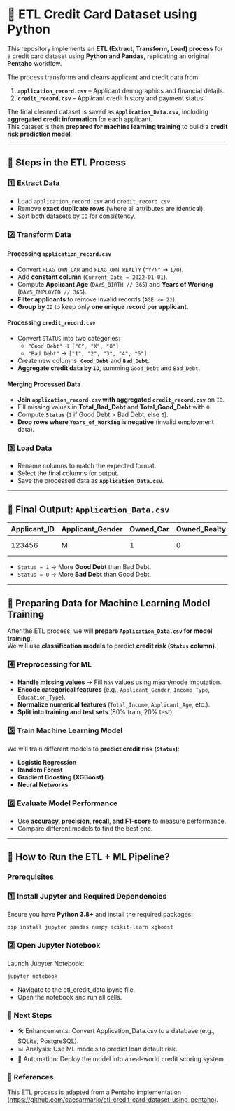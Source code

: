 # 🚀 ETL Credit Card Dataset using Python

This repository implements an **ETL (Extract, Transform, Load) process** for a credit card dataset using **Python and Pandas**, replicating an original **Pentaho** workflow.

The process transforms and cleans applicant and credit data from:
1. **`application_record.csv`** – Applicant demographics and financial details.
2. **`credit_record.csv`** – Applicant credit history and payment status.

The final cleaned dataset is saved as **`Application_Data.csv`**, including **aggregated credit information** for each applicant.  
This dataset is then **prepared for machine learning training** to build a **credit risk prediction model**.

---

## **🔹 Steps in the ETL Process**

### **1️⃣ Extract Data**
- Load `application_record.csv` and `credit_record.csv`.
- Remove **exact duplicate rows** (where all attributes are identical).
- Sort both datasets by `ID` for consistency.

### **2️⃣ Transform Data**
#### **Processing `application_record.csv`**
- Convert `FLAG_OWN_CAR` and `FLAG_OWN_REALTY` (`"Y/N"` → `1/0`).
- Add **constant column** (`Current_Date = 2022-01-01`).
- Compute **Applicant Age** (`DAYS_BIRTH // 365`) and **Years of Working** (`DAYS_EMPLOYED // 365`).
- **Filter applicants** to remove invalid records (`AGE >= 21`).
- **Group by `ID`** to keep only **one unique record per applicant**.

#### **Processing `credit_record.csv`**
- Convert `STATUS` into two categories:
  - `"Good Debt"` → `["C", "X", "0"]`
  - `"Bad Debt"` → `["1", "2", "3", "4", "5"]`
- Create new columns: **`Good_Debt`** and **`Bad_Debt`**.
- **Aggregate credit data by `ID`**, summing `Good_Debt` and `Bad_Debt`.

#### **Merging Processed Data**
- **Join `application_record.csv` with aggregated `credit_record.csv`** on `ID`.
- Fill missing values in **Total_Bad_Debt** and **Total_Good_Debt** with `0`.
- Compute **`Status`** (`1` if Good Debt > Bad Debt, else `0`).
- **Drop rows where `Years_of_Working` is negative** (invalid employment data).

### **3️⃣ Load Data**
- Rename columns to match the expected format.
- Select the final columns for output.
- Save the processed data as **`Application_Data.csv`**.

---

## **🔹 Final Output: `Application_Data.csv`**
| Applicant_ID | Applicant_Gender | Owned_Car | Owned_Realty | Total_Children | Total_Income | Income_Type | Education_Type | Family_Status | Housing_Type | Total_Family_Members | Applicant_Age | Years_of_Working | Total_Bad_Debt | Total_Good_Debt | Status |
|-------------|-----------------|-----------|--------------|---------------|-------------|-------------|---------------|--------------|-------------|--------------------|---------------|----------------|---------------|---------------|--------|
| 123456 | M | 1 | 0 | 2 | 50000 | Working | Higher Education | Married | House | 4 | 35 | 10 | 0 | 5 | 1 |

- `Status = 1` → More **Good Debt** than Bad Debt.
- `Status = 0` → More **Bad Debt** than Good Debt.

---

## **🔹 Preparing Data for Machine Learning Model Training**

After the ETL process, we will **prepare `Application_Data.csv` for model training**.  
We will use **classification models** to predict **credit risk (`Status` column)**.

### **4️⃣ Preprocessing for ML**
- **Handle missing values** → Fill `NaN` values using mean/mode imputation.
- **Encode categorical features** (e.g., `Applicant_Gender`, `Income_Type`, `Education_Type`).
- **Normalize numerical features** (`Total_Income`, `Applicant_Age`, etc.).
- **Split into training and test sets** (80% train, 20% test).

### **5️⃣ Train Machine Learning Model**
We will train different models to **predict credit risk (`Status`)**:
- **Logistic Regression**
- **Random Forest**
- **Gradient Boosting (XGBoost)**
- **Neural Networks**

### **6️⃣ Evaluate Model Performance**
- Use **accuracy, precision, recall, and F1-score** to measure performance.
- Compare different models to find the best one.

---

## **🔹 How to Run the ETL + ML Pipeline?**

### **Prerequisites**
### **1️⃣ Install Jupyter and Required Dependencies**
Ensure you have **Python 3.8+** and install the required packages:
```bash
pip install jupyter pandas numpy scikit-learn xgboost
````

### **2️⃣ Open Jupyter Notebook**
Launch Jupyter Notebook:
```bash
jupyter notebook
````
- Navigate to the etl_credit_data.ipynb file.
- Open the notebook and run all cells.

### 📌 Next Steps
-	🛠 Enhancements: Convert Application_Data.csv to a database (e.g., SQLite, PostgreSQL).
-	📊 Analysis: Use ML models to predict loan default risk.
-	🚀 Automation: Deploy the model into a real-world credit scoring system.


### 🔗 References

This ETL process is adapted from a Pentaho implementation (https://github.com/caesarmario/etl-credit-card-dataset-using-pentaho).
